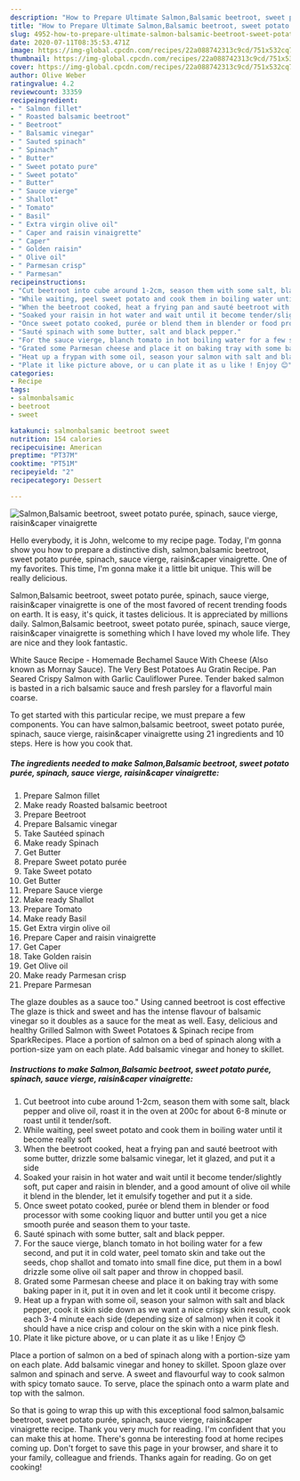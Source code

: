 ```yaml
---
description: "How to Prepare Ultimate Salmon,Balsamic beetroot, sweet potato purée, spinach, sauce vierge, raisin&amp;amp;caper vinaigrette"
title: "How to Prepare Ultimate Salmon,Balsamic beetroot, sweet potato purée, spinach, sauce vierge, raisin&amp;amp;caper vinaigrette"
slug: 4952-how-to-prepare-ultimate-salmon-balsamic-beetroot-sweet-potato-puree-spinach-sauce-vierge-raisin-and-amp-caper-vinaigrette
date: 2020-07-11T08:35:53.471Z
image: https://img-global.cpcdn.com/recipes/22a088742313c9cd/751x532cq70/salmonbalsamic-beetroot-sweet-potato-puree-spinach-sauce-vierge-raisincaper-vinaigrette-recipe-main-photo.jpg
thumbnail: https://img-global.cpcdn.com/recipes/22a088742313c9cd/751x532cq70/salmonbalsamic-beetroot-sweet-potato-puree-spinach-sauce-vierge-raisincaper-vinaigrette-recipe-main-photo.jpg
cover: https://img-global.cpcdn.com/recipes/22a088742313c9cd/751x532cq70/salmonbalsamic-beetroot-sweet-potato-puree-spinach-sauce-vierge-raisincaper-vinaigrette-recipe-main-photo.jpg
author: Olive Weber
ratingvalue: 4.2
reviewcount: 33359
recipeingredient:
- " Salmon fillet"
- " Roasted balsamic beetroot"
- " Beetroot"
- " Balsamic vinegar"
- " Sauted spinach"
- " Spinach"
- " Butter"
- " Sweet potato pure"
- " Sweet potato"
- " Butter"
- " Sauce vierge"
- " Shallot"
- " Tomato"
- " Basil"
- " Extra virgin olive oil"
- " Caper and raisin vinaigrette"
- " Caper"
- " Golden raisin"
- " Olive oil"
- " Parmesan crisp"
- " Parmesan"
recipeinstructions:
- "Cut beetroot into cube around 1-2cm, season them with some salt, black pepper and olive oil, roast it in the oven at 200c for about 6-8 minute or roast until it tender/soft."
- "While waiting, peel sweet potato and cook them in boiling water until it become really soft"
- "When the beetroot cooked, heat a frying pan and sauté beetroot with some butter, drizzle some balsamic vinegar, let it glazed, and put it a side"
- "Soaked your raisin in hot water and wait until it become tender/slightly soft, put caper and raisin in blender, and a good amount of olive oil while it blend in the blender, let it emulsify together and put it a side."
- "Once sweet potato cooked, purée or blend them in blender or food processor with some cooking liquor and butter until you get a nice smooth purée and season them to your taste."
- "Sauté spinach with some butter, salt and black pepper."
- "For the sauce vierge, blanch tomato in hot boiling water for a few second, and put it in cold water, peel tomato skin and take out the seeds, chop shallot and tomato into small fine dice, put them in a bowl drizzle some olive oil salt paper and throw in chopped basil."
- "Grated some Parmesan cheese and place it on baking tray with some baking paper in it, put it in oven and let it cook until it become crispy."
- "Heat up a frypan with some oil, season your salmon with salt and black pepper, cook it skin side down as we want a nice crispy skin result, cook each 3-4 minute each side (depending size of salmon) when it cook it should have a nice crisp and colour on the skin with a nice pink flesh."
- "Plate it like picture above, or u can plate it as u like ! Enjoy 😊"
categories:
- Recipe
tags:
- salmonbalsamic
- beetroot
- sweet

katakunci: salmonbalsamic beetroot sweet 
nutrition: 154 calories
recipecuisine: American
preptime: "PT37M"
cooktime: "PT51M"
recipeyield: "2"
recipecategory: Dessert

---
```



![Salmon,Balsamic beetroot, sweet potato purée, spinach, sauce vierge, raisin&amp;caper vinaigrette](https://img-global.cpcdn.com/recipes/22a088742313c9cd/751x532cq70/salmonbalsamic-beetroot-sweet-potato-puree-spinach-sauce-vierge-raisincaper-vinaigrette-recipe-main-photo.jpg)

Hello everybody, it is John, welcome to my recipe page. Today, I'm gonna show you how to prepare a distinctive dish, salmon,balsamic beetroot, sweet potato purée, spinach, sauce vierge, raisin&amp;caper vinaigrette. One of my favorites. This time, I'm gonna make it a little bit unique. This will be really delicious.

Salmon,Balsamic beetroot, sweet potato purée, spinach, sauce vierge, raisin&amp;caper vinaigrette is one of the most favored of recent trending foods on earth. It is easy, it's quick, it tastes delicious. It is appreciated by millions daily. Salmon,Balsamic beetroot, sweet potato purée, spinach, sauce vierge, raisin&amp;caper vinaigrette is something which I have loved my whole life. They are nice and they look fantastic.

White Sauce Recipe - Homemade Bechamel Sauce With Cheese (Also known as Mornay Sauce). The Very Best Potatoes Au Gratin Recipe. Pan Seared Crispy Salmon with Garlic Cauliflower Puree. Tender baked salmon is basted in a rich balsamic sauce and fresh parsley for a flavorful main coarse.


To get started with this particular recipe, we must prepare a few components. You can have salmon,balsamic beetroot, sweet potato purée, spinach, sauce vierge, raisin&amp;caper vinaigrette using 21 ingredients and 10 steps. Here is how you cook that.

<!--inarticleads1-->

##### The ingredients needed to make Salmon,Balsamic beetroot, sweet potato purée, spinach, sauce vierge, raisin&amp;caper vinaigrette:

1. Prepare  Salmon fillet
1. Make ready  Roasted balsamic beetroot
1. Prepare  Beetroot
1. Prepare  Balsamic vinegar
1. Take  Sautéed spinach
1. Make ready  Spinach
1. Get  Butter
1. Prepare  Sweet potato purée
1. Take  Sweet potato
1. Get  Butter
1. Prepare  Sauce vierge
1. Make ready  Shallot
1. Prepare  Tomato
1. Make ready  Basil
1. Get  Extra virgin olive oil
1. Prepare  Caper and raisin vinaigrette
1. Get  Caper
1. Take  Golden raisin
1. Get  Olive oil
1. Make ready  Parmesan crisp
1. Prepare  Parmesan


The glaze doubles as a sauce too.&#34; Using canned beetroot is cost effective The glaze is thick and sweet and has the intense flavour of balsamic vinegar so it doubles as a sauce for the meat as well. Easy, delicious and healthy Grilled Salmon with Sweet Potatoes &amp; Spinach recipe from SparkRecipes. Place a portion of salmon on a bed of spinach along with a portion-size yam on each plate. Add balsamic vinegar and honey to skillet. 

<!--inarticleads2-->

##### Instructions to make Salmon,Balsamic beetroot, sweet potato purée, spinach, sauce vierge, raisin&amp;caper vinaigrette:

1. Cut beetroot into cube around 1-2cm, season them with some salt, black pepper and olive oil, roast it in the oven at 200c for about 6-8 minute or roast until it tender/soft.
1. While waiting, peel sweet potato and cook them in boiling water until it become really soft
1. When the beetroot cooked, heat a frying pan and sauté beetroot with some butter, drizzle some balsamic vinegar, let it glazed, and put it a side
1. Soaked your raisin in hot water and wait until it become tender/slightly soft, put caper and raisin in blender, and a good amount of olive oil while it blend in the blender, let it emulsify together and put it a side.
1. Once sweet potato cooked, purée or blend them in blender or food processor with some cooking liquor and butter until you get a nice smooth purée and season them to your taste.
1. Sauté spinach with some butter, salt and black pepper.
1. For the sauce vierge, blanch tomato in hot boiling water for a few second, and put it in cold water, peel tomato skin and take out the seeds, chop shallot and tomato into small fine dice, put them in a bowl drizzle some olive oil salt paper and throw in chopped basil.
1. Grated some Parmesan cheese and place it on baking tray with some baking paper in it, put it in oven and let it cook until it become crispy.
1. Heat up a frypan with some oil, season your salmon with salt and black pepper, cook it skin side down as we want a nice crispy skin result, cook each 3-4 minute each side (depending size of salmon) when it cook it should have a nice crisp and colour on the skin with a nice pink flesh.
1. Plate it like picture above, or u can plate it as u like ! Enjoy 😊


Place a portion of salmon on a bed of spinach along with a portion-size yam on each plate. Add balsamic vinegar and honey to skillet. Spoon glaze over salmon and spinach and serve. A sweet and flavourful way to cook salmon with spicy tomato sauce. To serve, place the spinach onto a warm plate and top with the salmon. 

So that is going to wrap this up with this exceptional food salmon,balsamic beetroot, sweet potato purée, spinach, sauce vierge, raisin&amp;caper vinaigrette recipe. Thank you very much for reading. I'm confident that you can make this at home. There's gonna be interesting food at home recipes coming up. Don't forget to save this page in your browser, and share it to your family, colleague and friends. Thanks again for reading. Go on get cooking!
